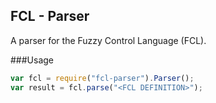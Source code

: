 FCL - Parser
--------
A parser for the Fuzzy Control Language (FCL).

###Usage
```javascript
var fcl = require("fcl-parser").Parser();
var result = fcl.parse("<FCL DEFINITION>");
```
